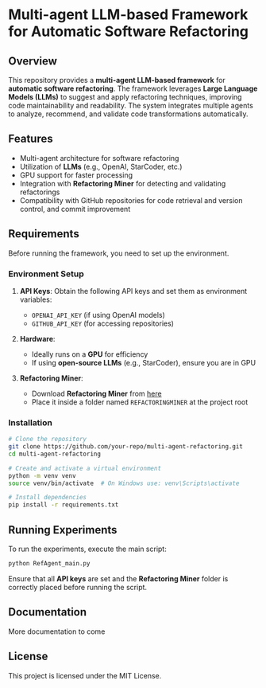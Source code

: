 # Multi-agent LLM-based Framework for Automatic Software Refactoring

## Overview
This repository provides a **multi-agent LLM-based framework** for **automatic software refactoring**. The framework leverages **Large Language Models (LLMs)** to suggest and apply refactoring techniques, improving code maintainability and readability. The system integrates multiple agents to analyze, recommend, and validate code transformations automatically.

## Features
- Multi-agent architecture for software refactoring
- Utilization of **LLMs** (e.g., OpenAI, StarCoder, etc.)
- GPU support for faster processing
- Integration with **Refactoring Miner** for detecting and validating refactorings
- Compatibility with GitHub repositories for code retrieval and version control, and commit improvement

## Requirements
Before running the framework, you need to set up the environment.

### Environment Setup
1. **API Keys**: Obtain the following API keys and set them as environment variables:
   - `OPENAI_API_KEY` (if using OpenAI models)
   - `GITHUB_API_KEY` (for accessing repositories)

2. **Hardware**:
   - Ideally runs on a **GPU** for efficiency
   - If using **open-source LLMs** (e.g., StarCoder), ensure you are in GPU

3. **Refactoring Miner**:
   - Download **Refactoring Miner** from [here](https://github.com/tsantalis/RefactoringMiner)
   - Place it inside a folder named `REFACTORINGMINER` at the project root

### Installation
```bash
# Clone the repository
git clone https://github.com/your-repo/multi-agent-refactoring.git
cd multi-agent-refactoring

# Create and activate a virtual environment
python -m venv venv
source venv/bin/activate  # On Windows use: venv\Scripts\activate

# Install dependencies
pip install -r requirements.txt
```

## Running Experiments
To run the experiments, execute the main script:
```bash
python RefAgent_main.py
```
Ensure that all **API keys** are set and the **Refactoring Miner** folder is correctly placed before running the script.

## Documentation
More documentation to come

## License
This project is licensed under the MIT License.

